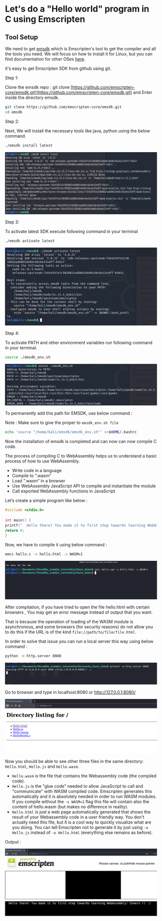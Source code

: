 <h1>Let's do a "Hello world" program in C using Emscripten</h1>

## Tool Setup

We need to get [emsdk](https://emscripten.org/docs/getting_started/downloads.html) which is Emscripten's tool to get the compiler and all the tools you need. We will focus on how to install it for Linux, but you can find documentation for other OSes [here](https://kripken.github.io/emscripten-site/docs/getting_started/downloads.html).

it's easy to get Emscripten SDK from github using git. 

Step 1:   

Clone the emsdk repo : git clone [https://github.com/emscripten-core/emsdk.git](https://github.com/emscripten-core/emsdk.git) and Enter inside the directory emsdk.

```bash
git clone https://github.com/emscripten-core/emsdk.git
cd emsdk
```

Step 2:

Next, We will install the necessary tools like java, python using the below command.

```bash
./emsdk install latest
```

<img src="../../../images/Pasted image 20211031111809.png">

Step 3:

To activate latest SDK execute following command in your terminal


```bash
./emsdk activate latest
```

<img src="../../../images/Pasted image 20211031111827.png">

Step 4:

To activate PATH and other environment variables run following command in your terminal.

```bash
source ./emsdk_env.sh
```

 <img src="../../../images/Pasted image 20211031111901.png">


To permanently add this path for EMSDK, use below command :

Note : Make sure to give the proper to `emsdk_env.sh file`

```bash
echo 'source "/home/kali/emsdk/emsdk_env.sh"' >>$HOME/.bashrc 
```

Now the installation of emsdk is completed and can now can now compile C code.

The process of compiling C to WebAssembly helps us to understand a basic process of how to use WebAssembly.

-   Write code in a language
-   Compile to “.wasm“
-   Load “.wasm“ in a browser
-   Use WebAssembly JavaScript API to compile and instantiate the module
-   Call exported WebAssembly functions in JavaScript

  

Let’s create a simple program like below :

  ```c
#include <stdio.h>

int main() {
  printf("  Hello there! You made it to first step towards learning WebAssembly! Cheers!! :) \n ");
  return 0;
}
```
  
Now, we have to compile it using below command :

  ```bash
emcc hello.c -o hello.html -s WASM=1
```

<img src="../../../images/Pasted image 20211031113310.png">

 After compilation, if you have tried to open the file hello.html with certain browsers , You may get an error message instead of output that you want.
 
That is because the operation of loading of the WASM module is asynchronous, and some browsers (for security reasons) do not allow you to do this if the URL is of the kind `file://path/to/file/file.html`.  

In order to solve that issue you can  run a local server this way using below command :

```bash
python -m http.server 8080
```

<img src="../../../images/Pasted image 20211031113332.png">

Go to browser and type in localhost:8080 or http://127.0.0.1:8080/

<img src="../../../images/Pasted image 20211031113525.png">

Now you should be able to see other three files in the same directory: `Hello.html`, `Hello.js` and `Hello.wasm`.

-   `Hello.wasm` is the file that contains the Webassembly code (the compiled code).
-   `Hello.js` is the "glue code" needed to allow JavaScript to call and "communicate" with WASM compiled code. Emscripten generates this automatically and it is absolutely needed in order to run WASM modules. If you compile without the `-s WASM=1` flag this file will contain also the content of hello.wasm (but makes no difference in reality).
-   `Hello.html` is just a web page automatically generated that shows the result of your Webassembly code in a user friendly way. You don't actually need this file, but it is a cool way to quickly visualize what are you doing. You can tell Emscripten not to generate it by just using `-o Hello.js` instead of `-o Hello.html` (everything else remains as before).
	
Output :



<img src="../../../images/Pasted image 20211031120708.png">



	
	
